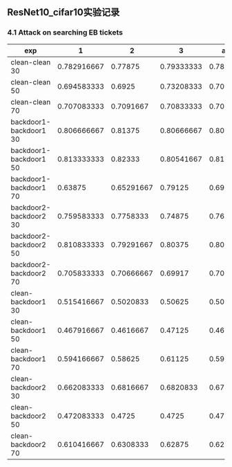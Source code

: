 ## ResNet10_cifar10实验记录

###  4.1 Attack on searching EB tickets

| exp                    | 1           | 2          | 3          | avg       |
| ---------------------- | ----------- | ---------- | ---------- | --------- |
| clean-clean 30         | 0.782916667 | 0.77875    | 0.79333333 | 0.785     |
| clean-clean 50         | 0.694583333 | 0.6925     | 0.73208333 | 0.7063888 |
| clean-clean 70         | 0.707083333 | 0.7091667  | 0.70833333 | 0.7081944 |
| backdoor1-backdoor1 30 | 0.806666667 | 0.81375    | 0.80666667 | 0.8090278 |
| backdoor1-backdoor1 50 | 0.813333333 | 0.82333    | 0.80541667 | 0.8140278 |
| backdoor1-backdoor1 70 | 0.63875     | 0.65291667 | 0.79125    | 0.6943056 |
| backdoor2-backdoor2 30 | 0.759583333 | 0.7758333  | 0.74875    | 0.7613889 |
| backdoor2-backdoor2 50 | 0.810833333 | 0.79291667 | 0.80375    | 0.8025    |
| backdoor2-backdoor2 70 | 0.705833333 | 0.70666667 | 0.69917    | 0.7038889 |
| clean-backdoor1 30     | 0.515416667 | 0.5020833  | 0.50625    | 0.5079167 |
| clean-backdoor1 50     | 0.467916667 | 0.4616667  | 0.47125    | 0.4669444 |
| clean-backdoor1 70     | 0.594166667 | 0.58625    | 0.61125    | 0.5972222 |
| clean-backdoor2 30     | 0.662083333 | 0.6816667  | 0.6820833  | 0.6752778 |
| clean-backdoor2 50     | 0.472083333 | 0.4725     | 0.4725     | 0.4723611 |
| clean-backdoor2 70     | 0.610416667 | 0.6308333  | 0.62875    | 0.6233333 |

